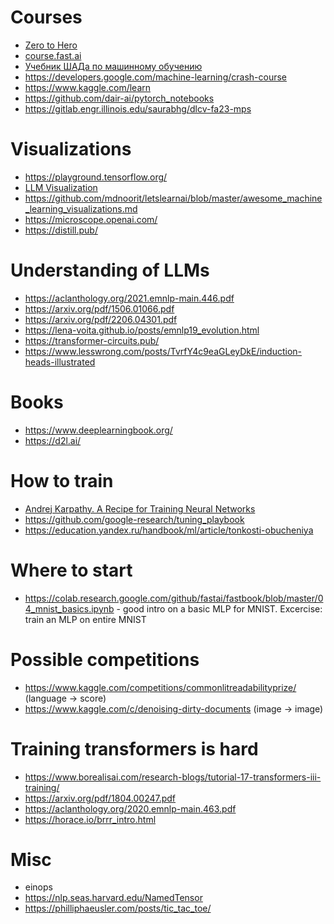 # Courses

- [Zero to Hero](https://karpathy.ai/zero-to-hero.html)
- [course.fast.ai](https://course.fast.ai/)
- [Учебник ШАДа по машинному обучению](https://education.yandex.ru/handbook/ml)
- https://developers.google.com/machine-learning/crash-course
- https://www.kaggle.com/learn
- https://github.com/dair-ai/pytorch_notebooks
- https://gitlab.engr.illinois.edu/saurabhg/dlcv-fa23-mps


# Visualizations

- https://playground.tensorflow.org/
- [LLM Visualization](https://bbycroft.net/llm)
- https://github.com/mdnoorit/letslearnai/blob/master/awesome_machine_learning_visualizations.md
- https://microscope.openai.com/
- https://distill.pub/



# Understanding of LLMs

- https://aclanthology.org/2021.emnlp-main.446.pdf
- https://arxiv.org/pdf/1506.01066.pdf
- https://arxiv.org/pdf/2206.04301.pdf
- https://lena-voita.github.io/posts/emnlp19_evolution.html
- https://transformer-circuits.pub/
- https://www.lesswrong.com/posts/TvrfY4c9eaGLeyDkE/induction-heads-illustrated

# Books

- https://www.deeplearningbook.org/
- https://d2l.ai/

# How to train

- [Andrej Karpathy. A Recipe for Training Neural Networks](https://karpathy.github.io/2019/04/25/recipe/)
- https://github.com/google-research/tuning_playbook
- https://education.yandex.ru/handbook/ml/article/tonkosti-obucheniya


# Where to start
- https://colab.research.google.com/github/fastai/fastbook/blob/master/04_mnist_basics.ipynb - good intro on a basic MLP for MNIST. Excercise: train an MLP on entire MNIST


# Possible competitions
- https://www.kaggle.com/competitions/commonlitreadabilityprize/ (language -> score)
- https://www.kaggle.com/c/denoising-dirty-documents (image -> image)

# Training transformers is hard
- https://www.borealisai.com/research-blogs/tutorial-17-transformers-iii-training/
- https://arxiv.org/pdf/1804.00247.pdf
- https://aclanthology.org/2020.emnlp-main.463.pdf
- https://horace.io/brrr_intro.html

# Misc

- einops
- https://nlp.seas.harvard.edu/NamedTensor
- https://philliphaeusler.com/posts/tic_tac_toe/
